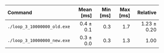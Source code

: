 | Command | Mean [ms] | Min [ms] | Max [ms] | Relative |
|:---|---:|---:|---:|---:|
| `./loop_3_10000000_old.exe` | 0.4 ± 0.1 | 0.3 | 1.7 | 1.23 ± 0.20 |
| `./loop_3_10000000_new.exe` | 0.3 ± 0.0 | 0.3 | 1.3 | 1.00 |
